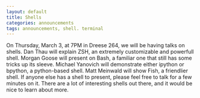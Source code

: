 ```yaml
---
layout: default
title: Shells
categories: announcements
tags: announcements, shell. terminal
---
```

On Thursday, March 3, at 7PM in Dreese 264, we will be having talks on shells. Dan Thau will explain ZSH, an extremely customizable and powerfull shell. Morgan Goose will present on Bash, a familiar one that still has some tricks up its sleeve. Michael Yanovich will demonstrate either ipython or bpython, a python-based shell. Matt Meinwald will show Fish, a friendlier shell. If anyone else has a shell to present, please feel free to talk for a few minutes on it. There are a lot of interesting shells out there, and it would be nice to learn about more.

